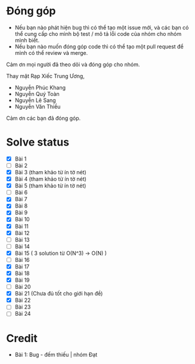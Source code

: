 # Đóng góp

- Nếu bạn nào phát hiện bug thì có thể tạo một issue mới, và các bạn có thể cung cấp cho mình bộ test / mô tả lỗi code của nhóm cho nhóm mình biết.
- Nếu bạn nào muốn đóng góp code thì có thể tạo một pull request để mình có thể review và merge.

Cảm ơn mọi người đã theo dõi và đóng góp cho nhóm.

Thay mặt Rạp Xiếc Trung Ương,
- Nguyễn Phúc Khang
- Nguyễn Quý Toàn
- Nguyễn Lê Sang
- Nguyễn Văn Thiều

Cảm ơn các bạn đã đóng góp.

# Solve status
- [x] Bài 1
- [ ] Bài 2
- [X] Bài 3 (tham khảo từ ín tờ nét)
- [x] Bài 4 (tham khảo từ ín tờ nét)
- [x] Bài 5 (tham khảo từ ín tờ nét)
- [ ] Bài 6
- [x] Bài 7
- [x] Bài 8
- [x] Bài 9
- [x] Bài 10
- [x] Bài 11
- [x] Bài 12
- [ ] Bài 13
- [ ] Bài 14
- [x] Bài 15 ( 3 solution từ O(N^3) -> O(N) )
- [ ] Bài 16
- [x] Bài 17
- [x] Bài 18
- [x] Bài 19
- [ ] Bài 20
- [x] Bài 21 (Chưa đủ tốt cho giới hạn đề)
- [x] Bài 22
- [ ] Bài 23
- [ ] Bài 24

# Credit
- Bài 1: Bug - đếm thiếu | nhóm Đạt
